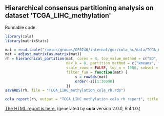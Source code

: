 
## Hierarchical consensus partitioning analysis on dataset 'TCGA_LIHC_methylation'

Runnable code:

```r
library(cola)
library(matrixStats)

mat = read.table("/omics/groups/OE0246/internal/guz/cola_hc/data/TCGA_methylation/data/TCGA.LIHC.sampleMap__HumanMethylation450.gz", header = TRUE, row.names = 1)
mat = adjust_matrix(as.matrix(mat))
rh = hierarchical_partition(mat, cores = 4, top_value_method = c("SD", "ATC"),
                            max_k = 8, partition_method = c("kmeans", "skmeans"),
                            scale_rows = FALSE, top_n = 1000, subset = 500, group_diff = 0.25, min_n_signatures = 1000,
                            filter_fun = function(mat) {
                                s = rowSds(mat)
                                order(-s)[1:30000]
                            })
saveRDS(rh, file = "TCGA_LIHC_methylation_cola_rh.rds")

cola_report(rh, output = "TCGA_LIHC_methylation_cola_rh_report", title = "cola Report for Hierarchical Partitioning - 'TCGA_LIHC_methylation'")
```

[The HTML report is here.](https://cola-rh.github.io/TCGA_LIHC_methylation/TCGA_LIHC_methylation_cola_rh_report/cola_hc.html) (generated by __cola__ version 2.0.0, R 4.1.0.)

